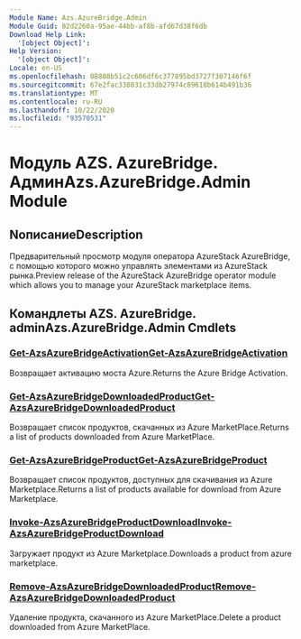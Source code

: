 ```yaml
---
Module Name: Azs.AzureBridge.Admin
Module Guid: 82d2260a-95ae-44bb-af8b-afd67d38f6db
Download Help Link:
  '[object Object]': 
Help Version:
  '[object Object]': 
Locale: en-US
ms.openlocfilehash: 08808b51c2c606df6c377895bd3727f307146f6f
ms.sourcegitcommit: 67e2fac338031c33db27974c89618b614b491b36
ms.translationtype: MT
ms.contentlocale: ru-RU
ms.lasthandoff: 10/22/2020
ms.locfileid: "93570531"
---
```

# <span data-ttu-id="7dd52-101">Модуль AZS. AzureBridge. Админ</span><span class="sxs-lookup"><span data-stu-id="7dd52-101">Azs.AzureBridge.Admin Module</span></span>
## <span data-ttu-id="7dd52-102">Nописание</span><span class="sxs-lookup"><span data-stu-id="7dd52-102">Description</span></span>
<span data-ttu-id="7dd52-103">Предварительный просмотр модуля оператора AzureStack AzureBridge, с помощью которого можно управлять элементами из AzureStack рынка.</span><span class="sxs-lookup"><span data-stu-id="7dd52-103">Preview release of the AzureStack AzureBridge operator module which allows you to manage your AzureStack marketplace items.</span></span>

## <span data-ttu-id="7dd52-104">Командлеты AZS. AzureBridge. admin</span><span class="sxs-lookup"><span data-stu-id="7dd52-104">Azs.AzureBridge.Admin Cmdlets</span></span>
### [<span data-ttu-id="7dd52-105">Get-AzsAzureBridgeActivation</span><span class="sxs-lookup"><span data-stu-id="7dd52-105">Get-AzsAzureBridgeActivation</span></span>](Get-AzsAzureBridgeActivation.md)
<span data-ttu-id="7dd52-106">Возвращает активацию моста Azure.</span><span class="sxs-lookup"><span data-stu-id="7dd52-106">Returns the Azure Bridge Activation.</span></span>

### [<span data-ttu-id="7dd52-107">Get-AzsAzureBridgeDownloadedProduct</span><span class="sxs-lookup"><span data-stu-id="7dd52-107">Get-AzsAzureBridgeDownloadedProduct</span></span>](Get-AzsAzureBridgeDownloadedProduct.md)
<span data-ttu-id="7dd52-108">Возвращает список продуктов, скачанных из Azure MarketPlace.</span><span class="sxs-lookup"><span data-stu-id="7dd52-108">Returns a list of products downloaded from Azure MarketPlace.</span></span>

### [<span data-ttu-id="7dd52-109">Get-AzsAzureBridgeProduct</span><span class="sxs-lookup"><span data-stu-id="7dd52-109">Get-AzsAzureBridgeProduct</span></span>](Get-AzsAzureBridgeProduct.md)
<span data-ttu-id="7dd52-110">Возвращает список продуктов, доступных для скачивания из Azure Marketplace.</span><span class="sxs-lookup"><span data-stu-id="7dd52-110">Returns a list of products available for download from Azure Marketplace.</span></span>

### [<span data-ttu-id="7dd52-111">Invoke-AzsAzureBridgeProductDownload</span><span class="sxs-lookup"><span data-stu-id="7dd52-111">Invoke-AzsAzureBridgeProductDownload</span></span>](Invoke-AzsAzureBridgeProductDownload.md)
<span data-ttu-id="7dd52-112">Загружает продукт из Azure Marketplace.</span><span class="sxs-lookup"><span data-stu-id="7dd52-112">Downloads a product from azure marketplace.</span></span>

### [<span data-ttu-id="7dd52-113">Remove-AzsAzureBridgeDownloadedProduct</span><span class="sxs-lookup"><span data-stu-id="7dd52-113">Remove-AzsAzureBridgeDownloadedProduct</span></span>](Remove-AzsAzureBridgeDownloadedProduct.md)
<span data-ttu-id="7dd52-114">Удаление продукта, скачанного из Azure MarketPlace.</span><span class="sxs-lookup"><span data-stu-id="7dd52-114">Delete a product downloaded from Azure MarketPlace.</span></span>

